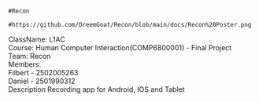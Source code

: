                                                                      #Recon
                                                                     #https://github.com/DreemGoat/Recon/blob/main/docs/Recon%20Poster.png
ClassName: L1AC \
Course: Human Computer Interaction(COMP6800001) - Final Project\
Team: Recon\
Members: \
Filbert - 2502005263\
Daniel - 2501990312\
Description
Recording app for Android, IOS and Tablet
